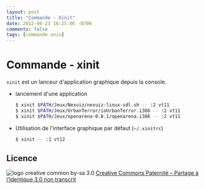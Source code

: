 ```yaml
---
layout: post
title: "Commande - Xinit"
date: 2012-06-23 16:25:06 -0700
comments: false
tags: [commande unix]
---
```


# Commande - xinit

`xinit` est un lanceur d'application graphique depuis la console.

* lancement d'une application

	```bash
	$ xinit $PATH/Jeux/Nexuiz/nexuiz-linux-sdl.sh -- :2 vt11
	$ xinit $PATH/Jeux/UrbanTerror/ioUrbanTerror.i386 -- :2 vt11
	$ xinit $PATH/Jeux/openarena-0.8.1/openarena.i386 -- :2 vt11
	```

* Utilisation de l'interface graphique par défaut (`~/.xinitrc`)

	```bash
	$ xinit -- :1 vt12
	```

## Licence

![logo creative common by-sa 3.0](http://i.creativecommons.org/l/by-sa/3.0/88x31.png)
[Creative Commons Paternité – Partage à l’Identique 3.0 non transcrit](http://creativecommons.org/licenses/by-sa/3.0/)
